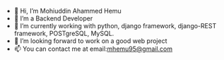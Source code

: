 - 👋 Hi, I’m Mohiuddin Ahammed Hemu
- 👀 I’m a Backend Developer
- 🌱 I’m currently working with python, django framework, django-REST framework, POSTgreSQL, MySQL. 
- 💞️ I’m looking forward to work on a good web project
- 📫 You can contact me at email:mhemu95@gmail.com

<!---
mhemu95/mhemu95 is a ✨ special ✨ repository because its `README.md` (this file) appears on your GitHub profile.
You can click the Preview link to take a look at your changes.
--->

